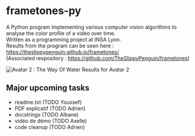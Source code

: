 # frametones-py

A Python program implementing various computer vision algorithms to analyse the color profile of a video over time.  
Written as a programming project at INSA Lyon.  
Results from the program can be seen here : https://theslippypenguin.github.io/frametones/  
(Associated respository : https://github.com/TheSlippyPenguin/frametones)  

![Avatar 2 : The Way Of Water](https://theslippypenguin.github.io/frametones/kmeans/Avatar-The-Way-Of-Water-(2022).jpg)
Results for Avatar 2  

## Major upcoming tasks

- readme.txt (TODO Youssef)
- PDF explicatif (TODO Adrien)
- docstrings (TODO Albane)
- vidéo de démo (TODO Axelle)
- code cleanup (TODO Adrien)

